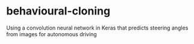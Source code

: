 # behavioural-cloning
Using a convolution neural network in Keras that predicts steering angles from images for autonomous driving

